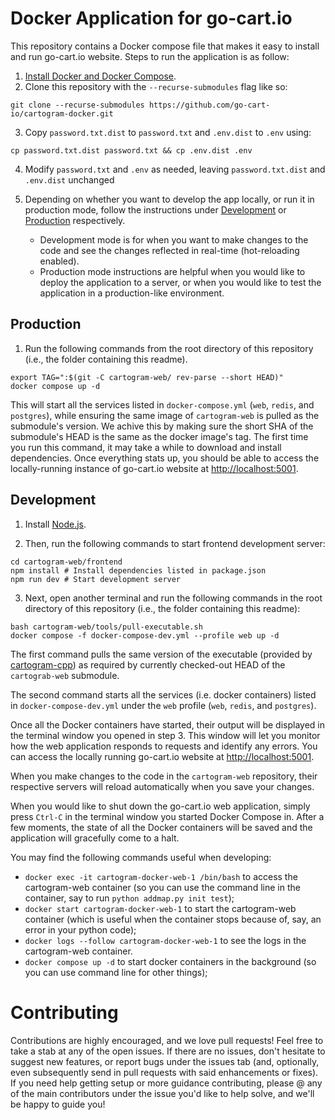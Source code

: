 # Docker Application for go-cart.io

This repository contains a Docker compose file that makes it easy to install and run go-cart.io website. Steps to run the application is as follow:

1. [Install Docker and Docker Compose](docs/docker.md).
2. Clone this repository with the `--recurse-submodules` flag like so:

```shell script
git clone --recurse-submodules https://github.com/go-cart-io/cartogram-docker.git
```

3. Copy `password.txt.dist` to `password.txt` and `.env.dist` to `.env` using:

```shell script
cp password.txt.dist password.txt && cp .env.dist .env
```

4. Modify `password.txt` and `.env` as needed, leaving `password.txt.dist` and `.env.dist` unchanged

5. Depending on whether you want to develop the app locally, or run it in production mode, follow the instructions under [Development](#development) or [Production](#production) respectively.
   - Development mode is for when you want to make changes to the code and see the changes reflected in real-time (hot-reloading enabled).
   - Production mode instructions are helpful when you would like to deploy the application to a server, or when you would like to test the application in a production-like environment.

## Production

1. Run the following commands from the root directory of this repository (i.e., the folder containing this readme).

```shell script
export TAG=":$(git -C cartogram-web/ rev-parse --short HEAD)"
docker compose up -d
```

This will start all the services listed in `docker-compose.yml` (`web`, `redis`, and `postgres`), while ensuring the same image of `cartogram-web` is pulled as the submodule's version. We achive this by making sure the short SHA of the submodule's HEAD is the same as the docker image's tag. The first time you run this command, it may take a while to download and install dependencies. Once everything stats up, you should be able to access the locally-running instance of go-cart.io website at [http://localhost:5001](http://localhost:5001).

## Development

1. Install [Node.js](https://nodejs.org).

2. Then, run the following commands to start frontend development server:

```shell script
cd cartogram-web/frontend
npm install # Install dependencies listed in package.json
npm run dev # Start development server
```

3. Next, open another terminal and run the following commands in the root directory of this repository (i.e., the folder containing this readme):

```shell script
bash cartogram-web/tools/pull-executable.sh
docker compose -f docker-compose-dev.yml --profile web up -d
```

The first command pulls the same version of the executable (provided by [cartogram-cpp](https://github.com/mgastner/cartogram-cpp)) as required by currently checked-out HEAD of the `cartograb-web` submodule.

The second command starts all the services (i.e. docker containers) listed in `docker-compose-dev.yml` under the `web` profile (`web`, `redis`, and `postgres`).

Once all the Docker containers have started, their output will be displayed in the terminal window you opened in step 3. This window will let you monitor how the web application responds to requests and identify any errors. You can access the locally running go-cart.io website at [http://localhost:5001](http://localhost:5001).

When you make changes to the code in the `cartogram-web` repository, their respective servers will reload automatically when you save your changes.

When you would like to shut down the go-cart.io web application, simply press `Ctrl-C` in the terminal window you started Docker Compose in. After a few moments, the state of all the Docker containers will be saved and the application will gracefully come to a halt.

You may find the following commands useful when developing:

- `docker exec -it cartogram-docker-web-1 /bin/bash` to access the cartogram-web container (so you can use the command line in the container, say to run `python addmap.py init test`);
- `docker start cartogram-docker-web-1` to start the cartogram-web container (which is useful when the container stops because of, say, an error in your python code);
- `docker logs --follow cartogram-docker-web-1` to see the logs in the cartogram-web container.
- `docker compose up -d` to start docker containers in the background (so you can use command line for other things);

# Contributing

Contributions are highly encouraged, and we love pull requests! Feel free to take a stab at any of the open issues. If there are no issues, don't hesitate to suggest new features, or report bugs under the issues tab (and, optionally, even subsequently send in pull requests with said enhancements or fixes). If you need help getting setup or more guidance contributing, please @ any of the main contributors under the issue you'd like to help solve, and we'll be happy to guide you!
